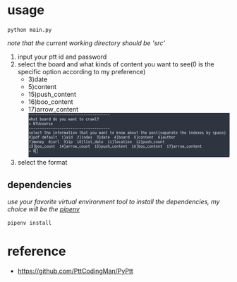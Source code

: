 # usage

```{python}
python main.py
```
*note that the current working directory should be 'src'*

1. input your ptt id and password
2. select the board and what kinds of content you want to see(0 is the specific option according to my preference)
    - 3)date
    - 5)content 
    - 15)push_content
    - 16)boo_content
    - 17)arrow_content
![screen shot](./img/01.png)
3. select the format


## dependencies
*use your favorite virtual environment tool to install the dependencies, my choice will be the [pipenv](https://github.com/pypa/pipenv)*
```sh
pipenv install
```

# reference
- https://github.com/PttCodingMan/PyPtt

